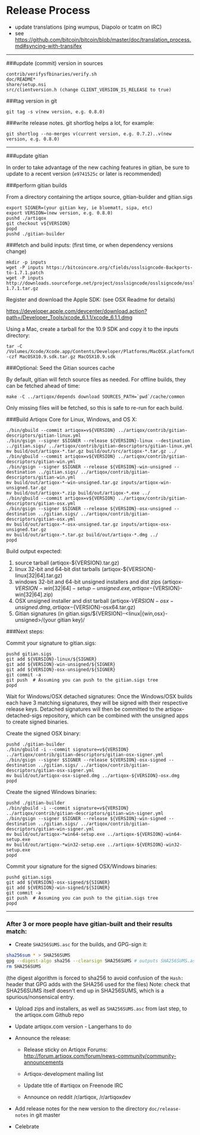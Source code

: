 Release Process
====================

* update translations (ping wumpus, Diapolo or tcatm on IRC)
* see https://github.com/bitcoin/bitcoin/blob/master/doc/translation_process.md#syncing-with-transifex

* * *

###update (commit) version in sources

	contrib/verifysfbinaries/verify.sh
	doc/README*
	share/setup.nsi
	src/clientversion.h (change CLIENT_VERSION_IS_RELEASE to true)

###tag version in git

	git tag -s v(new version, e.g. 0.8.0)

###write release notes. git shortlog helps a lot, for example:

	git shortlog --no-merges v(current version, e.g. 0.7.2)..v(new version, e.g. 0.8.0)

* * *

###update gitian

 In order to take advantage of the new caching features in gitian, be sure to update to a recent version (`e9741525c` or later is recommended)

###perform gitian builds

 From a directory containing the artiqox source, gitian-builder and gitian.sigs
  
	export SIGNER=(your gitian key, ie bluematt, sipa, etc)
	export VERSION=(new version, e.g. 0.8.0)
	pushd ./artiqox
	git checkout v${VERSION}
	popd
	pushd ./gitian-builder

###fetch and build inputs: (first time, or when dependency versions change)
 
	mkdir -p inputs
	wget -P inputs https://bitcoincore.org/cfields/osslsigncode-Backports-to-1.7.1.patch
	wget -P inputs http://downloads.sourceforge.net/project/osslsigncode/osslsigncode/osslsigncode-1.7.1.tar.gz

 Register and download the Apple SDK: (see OSX Readme for details)
 
 https://developer.apple.com/devcenter/download.action?path=/Developer_Tools/xcode_6.1.1/xcode_6.1.1.dmg
 
 Using a Mac, create a tarball for the 10.9 SDK and copy it to the inputs directory:
 
	tar -C /Volumes/Xcode/Xcode.app/Contents/Developer/Platforms/MacOSX.platform/Developer/SDKs/ -czf MacOSX10.9.sdk.tar.gz MacOSX10.9.sdk

###Optional: Seed the Gitian sources cache

  By default, gitian will fetch source files as needed. For offline builds, they can be fetched ahead of time:

	make -C ../artiqox/depends download SOURCES_PATH=`pwd`/cache/common

  Only missing files will be fetched, so this is safe to re-run for each build.

###Build Artiqox Core for Linux, Windows, and OS X:
  
	./bin/gbuild --commit artiqox=v${VERSION} ../artiqox/contrib/gitian-descriptors/gitian-linux.yml
	./bin/gsign --signer $SIGNER --release ${VERSION}-linux --destination ../gitian.sigs/ ../artiqox/contrib/gitian-descriptors/gitian-linux.yml
	mv build/out/artiqox-*.tar.gz build/out/src/artiqox-*.tar.gz ../
	./bin/gbuild --commit artiqox=v${VERSION} ../artiqox/contrib/gitian-descriptors/gitian-win.yml
	./bin/gsign --signer $SIGNER --release ${VERSION}-win-unsigned --destination ../gitian.sigs/ ../artiqox/contrib/gitian-descriptors/gitian-win.yml
	mv build/out/artiqox-*-win-unsigned.tar.gz inputs/artiqox-win-unsigned.tar.gz
	mv build/out/artiqox-*.zip build/out/artiqox-*.exe ../
	./bin/gbuild --commit artiqox=v${VERSION} ../artiqox/contrib/gitian-descriptors/gitian-osx.yml
	./bin/gsign --signer $SIGNER --release ${VERSION}-osx-unsigned --destination ../gitian.sigs/ ../artiqox/contrib/gitian-descriptors/gitian-osx.yml
	mv build/out/artiqox-*-osx-unsigned.tar.gz inputs/artiqox-osx-unsigned.tar.gz
	mv build/out/artiqox-*.tar.gz build/out/artiqox-*.dmg ../
	popd
  Build output expected:

  1. source tarball (artiqox-${VERSION}.tar.gz)
  2. linux 32-bit and 64-bit dist tarballs (artiqox-${VERSION}-linux[32|64].tar.gz)
  3. windows 32-bit and 64-bit unsigned installers and dist zips (artiqox-${VERSION}-win[32|64]-setup-unsigned.exe, artiqox-${VERSION}-win[32|64].zip)
  4. OSX unsigned installer and dist tarball (artiqox-${VERSION}-osx-unsigned.dmg, artiqox-${VERSION}-osx64.tar.gz)
  5. Gitian signatures (in gitian.sigs/${VERSION}-<linux|{win,osx}-unsigned>/(your gitian key)/

###Next steps:

Commit your signature to gitian.sigs:

	pushd gitian.sigs
	git add ${VERSION}-linux/${SIGNER}
	git add ${VERSION}-win-unsigned/${SIGNER}
	git add ${VERSION}-osx-unsigned/${SIGNER}
	git commit -a
	git push  # Assuming you can push to the gitian.sigs tree
	popd

  Wait for Windows/OSX detached signatures:
	Once the Windows/OSX builds each have 3 matching signatures, they will be signed with their respective release keys.
	Detached signatures will then be committed to the artiqox-detached-sigs repository, which can be combined with the unsigned apps to create signed binaries.

  Create the signed OSX binary:

	pushd ./gitian-builder
	./bin/gbuild -i --commit signature=v${VERSION} ../artiqox/contrib/gitian-descriptors/gitian-osx-signer.yml
	./bin/gsign --signer $SIGNER --release ${VERSION}-osx-signed --destination ../gitian.sigs/ ../artiqox/contrib/gitian-descriptors/gitian-osx-signer.yml
	mv build/out/artiqox-osx-signed.dmg ../artiqox-${VERSION}-osx.dmg
	popd

  Create the signed Windows binaries:

	pushd ./gitian-builder
	./bin/gbuild -i --commit signature=v${VERSION} ../artiqox/contrib/gitian-descriptors/gitian-win-signer.yml
	./bin/gsign --signer $SIGNER --release ${VERSION}-win-signed --destination ../gitian.sigs/ ../artiqox/contrib/gitian-descriptors/gitian-win-signer.yml
	mv build/out/artiqox-*win64-setup.exe ../artiqox-${VERSION}-win64-setup.exe
	mv build/out/artiqox-*win32-setup.exe ../artiqox-${VERSION}-win32-setup.exe
	popd

Commit your signature for the signed OSX/Windows binaries:

	pushd gitian.sigs
	git add ${VERSION}-osx-signed/${SIGNER}
	git add ${VERSION}-win-signed/${SIGNER}
	git commit -a
	git push  # Assuming you can push to the gitian.sigs tree
	popd

-------------------------------------------------------------------------

### After 3 or more people have gitian-built and their results match:

- Create `SHA256SUMS.asc` for the builds, and GPG-sign it:
```bash
sha256sum * > SHA256SUMS
gpg --digest-algo sha256 --clearsign SHA256SUMS # outputs SHA256SUMS.asc
rm SHA256SUMS
```
(the digest algorithm is forced to sha256 to avoid confusion of the `Hash:` header that GPG adds with the SHA256 used for the files)
Note: check that SHA256SUMS itself doesn't end up in SHA256SUMS, which is a spurious/nonsensical entry.

- Upload zips and installers, as well as `SHA256SUMS.asc` from last step, to the artiqox.com Github repo

- Update artiqox.com version - Langerhans to do

- Announce the release:

  - Release sticky on Artiqox Forums: http://forum.artiqox.com/forum/news-community/community-announcements

  - Artiqox-development mailing list

  - Update title of #artiqox on Freenode IRC

  - Announce on reddit /r/artiqox, /r/artiqoxdev

- Add release notes for the new version to the directory `doc/release-notes` in git master

- Celebrate
